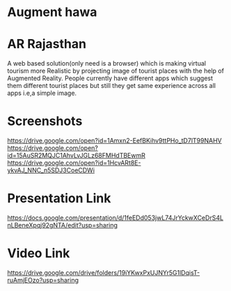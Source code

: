 # Augment hawa
# AR Rajasthan  
A web based solution(only need is a browser) which is making virtual tourism more Realistic by projecting image of tourist places with the help of Augmented Reality.
People currently have different apps which suggest them different tourist places but still they get same experience across all apps i.e,a simple image.
# Screenshots
https://drive.google.com/open?id=1Amxn2-EefBKihv9ttPHo_tD7lT99NAHV<br>
https://drive.google.com/open?id=15AuSR2MQJC1AhvLvJGLz68FMHdTBEwmR<br>
https://drive.google.com/open?id=1HcvARt8E-ykvAJ_NNC_n5SDJ3CoeCDWi<br>

# Presentation Link
https://docs.google.com/presentation/d/1feEDd053jwL74JrYckwXCeDrS4LnLBeneXpqj92gNTA/edit?usp=sharing
# Video Link
https://drive.google.com/drive/folders/19iYKwxPxUJNYr5G1lDqisT-ruAmjEOzo?usp=sharing
